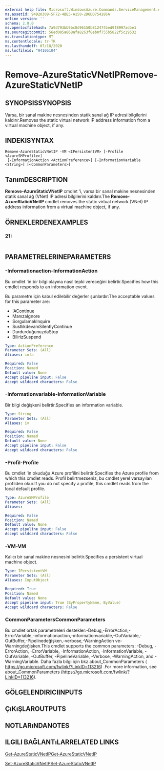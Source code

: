 ```yaml
---
external help file: Microsoft.WindowsAzure.Commands.ServiceManagement.dll-Help.xml
ms.assetid: 94D20309-5F72-4BE5-A150-2D6DD754286A
online version: ''
schema: 2.0.0
ms.openlocfilehash: 7a9d793bb9bc8d96150b812474bed9f8997adbe1
ms.sourcegitcommit: 56ed085a868afa8263f8eb0f755b5822f5c29532
ms.translationtype: MT
ms.contentlocale: tr-TR
ms.lasthandoff: 07/18/2020
ms.locfileid: "94106104"
---
```

# <span data-ttu-id="08761-101">Remove-AzureStaticVNetIP</span><span class="sxs-lookup"><span data-stu-id="08761-101">Remove-AzureStaticVNetIP</span></span>

## <span data-ttu-id="08761-102">SYNOPSIS</span><span class="sxs-lookup"><span data-stu-id="08761-102">SYNOPSIS</span></span>
<span data-ttu-id="08761-103">Varsa, bir sanal makine nesnesinden statik sanal ağ IP adresi bilgilerini kaldırır.</span><span class="sxs-lookup"><span data-stu-id="08761-103">Removes the static virtual network IP address information from a virtual machine object, if any.</span></span>

## <span data-ttu-id="08761-104">INDEKI</span><span class="sxs-lookup"><span data-stu-id="08761-104">SYNTAX</span></span>

```
Remove-AzureStaticVNetIP -VM <IPersistentVM> [-Profile <AzureSMProfile>]
 [-InformationAction <ActionPreference>] [-InformationVariable <String>] [<CommonParameters>]
```

## <span data-ttu-id="08761-105">Tanım</span><span class="sxs-lookup"><span data-stu-id="08761-105">DESCRIPTION</span></span>
<span data-ttu-id="08761-106">**Remove-AzureStaticVNetIP** cmdlet 'i, varsa bir sanal makine nesnesinden statik sanal ağ (VNet) IP adresi bilgilerini kaldırır.</span><span class="sxs-lookup"><span data-stu-id="08761-106">The **Remove-AzureStaticVNetIP** cmdlet removes the static virtual network (VNet) IP address information from a virtual machine object, if any.</span></span>

## <span data-ttu-id="08761-107">ÖRNEKLERDEN</span><span class="sxs-lookup"><span data-stu-id="08761-107">EXAMPLES</span></span>

### <span data-ttu-id="08761-108">2</span><span class="sxs-lookup"><span data-stu-id="08761-108">1:</span></span>
```

```

## <span data-ttu-id="08761-109">PARAMETRELERINE</span><span class="sxs-lookup"><span data-stu-id="08761-109">PARAMETERS</span></span>

### <span data-ttu-id="08761-110">-Informationaction</span><span class="sxs-lookup"><span data-stu-id="08761-110">-InformationAction</span></span>
<span data-ttu-id="08761-111">Bu cmdlet 'in bir bilgi olayına nasıl tepki vereceğini belirtir.</span><span class="sxs-lookup"><span data-stu-id="08761-111">Specifies how this cmdlet responds to an information event.</span></span>

<span data-ttu-id="08761-112">Bu parametre için kabul edilebilir değerler şunlardır:</span><span class="sxs-lookup"><span data-stu-id="08761-112">The acceptable values for this parameter are:</span></span>

- <span data-ttu-id="08761-113">'A</span><span class="sxs-lookup"><span data-stu-id="08761-113">Continue</span></span>
- <span data-ttu-id="08761-114">Manıza</span><span class="sxs-lookup"><span data-stu-id="08761-114">Ignore</span></span>
- <span data-ttu-id="08761-115">Sorgulamak</span><span class="sxs-lookup"><span data-stu-id="08761-115">Inquire</span></span>
- <span data-ttu-id="08761-116">Sustlıkdevam</span><span class="sxs-lookup"><span data-stu-id="08761-116">SilentlyContinue</span></span>
- <span data-ttu-id="08761-117">Durdurduğunuzda</span><span class="sxs-lookup"><span data-stu-id="08761-117">Stop</span></span>
- <span data-ttu-id="08761-118">Biliriz</span><span class="sxs-lookup"><span data-stu-id="08761-118">Suspend</span></span>

```yaml
Type: ActionPreference
Parameter Sets: (All)
Aliases: infa

Required: False
Position: Named
Default value: None
Accept pipeline input: False
Accept wildcard characters: False
```

### <span data-ttu-id="08761-119">-Informationvariable</span><span class="sxs-lookup"><span data-stu-id="08761-119">-InformationVariable</span></span>
<span data-ttu-id="08761-120">Bir bilgi değişkeni belirtir.</span><span class="sxs-lookup"><span data-stu-id="08761-120">Specifies an information variable.</span></span>

```yaml
Type: String
Parameter Sets: (All)
Aliases: iv

Required: False
Position: Named
Default value: None
Accept pipeline input: False
Accept wildcard characters: False
```

### <span data-ttu-id="08761-121">-Profil</span><span class="sxs-lookup"><span data-stu-id="08761-121">-Profile</span></span>
<span data-ttu-id="08761-122">Bu cmdlet 'in okuduğu Azure profilini belirtir.</span><span class="sxs-lookup"><span data-stu-id="08761-122">Specifies the Azure profile from which this cmdlet reads.</span></span>
<span data-ttu-id="08761-123">Profil belirtmezseniz, bu cmdlet yerel varsayılan profilden okur.</span><span class="sxs-lookup"><span data-stu-id="08761-123">If you do not specify a profile, this cmdlet reads from the local default profile.</span></span>

```yaml
Type: AzureSMProfile
Parameter Sets: (All)
Aliases: 

Required: False
Position: Named
Default value: None
Accept pipeline input: False
Accept wildcard characters: False
```

### <span data-ttu-id="08761-124">-VM</span><span class="sxs-lookup"><span data-stu-id="08761-124">-VM</span></span>
<span data-ttu-id="08761-125">Kalıcı bir sanal makine nesnesini belirtir.</span><span class="sxs-lookup"><span data-stu-id="08761-125">Specifies a persistent virtual machine object.</span></span>

```yaml
Type: IPersistentVM
Parameter Sets: (All)
Aliases: InputObject

Required: True
Position: Named
Default value: None
Accept pipeline input: True (ByPropertyName, ByValue)
Accept wildcard characters: False
```

### <span data-ttu-id="08761-126">CommonParameters</span><span class="sxs-lookup"><span data-stu-id="08761-126">CommonParameters</span></span>
<span data-ttu-id="08761-127">Bu cmdlet ortak parametreleri destekler:-Debug,-ErrorAction,-ErrorVariable,-ınformationaction,-ınformationvariable,-OutVariable,-OutBuffer,-Pipelinedeğişken,-verbose,-WarningAction ve-Warningdeğişken.</span><span class="sxs-lookup"><span data-stu-id="08761-127">This cmdlet supports the common parameters: -Debug, -ErrorAction, -ErrorVariable, -InformationAction, -InformationVariable, -OutVariable, -OutBuffer, -PipelineVariable, -Verbose, -WarningAction, and -WarningVariable.</span></span> <span data-ttu-id="08761-128">Daha fazla bilgi için bkz about_CommonParameters ( https://go.microsoft.com/fwlink/?LinkID=113216) .</span><span class="sxs-lookup"><span data-stu-id="08761-128">For more information, see about_CommonParameters (https://go.microsoft.com/fwlink/?LinkID=113216).</span></span>

## <span data-ttu-id="08761-129">GÖLGELENDIRICI</span><span class="sxs-lookup"><span data-stu-id="08761-129">INPUTS</span></span>

## <span data-ttu-id="08761-130">ÇıKıŞLAR</span><span class="sxs-lookup"><span data-stu-id="08761-130">OUTPUTS</span></span>

## <span data-ttu-id="08761-131">NOTLARıNDA</span><span class="sxs-lookup"><span data-stu-id="08761-131">NOTES</span></span>

## <span data-ttu-id="08761-132">ILGILI BAĞLANTıLAR</span><span class="sxs-lookup"><span data-stu-id="08761-132">RELATED LINKS</span></span>

[<span data-ttu-id="08761-133">Get-AzureStaticVNetIP</span><span class="sxs-lookup"><span data-stu-id="08761-133">Get-AzureStaticVNetIP</span></span>](./Get-AzureStaticVNetIP.md)

[<span data-ttu-id="08761-134">Set-AzureStaticVNetIP</span><span class="sxs-lookup"><span data-stu-id="08761-134">Set-AzureStaticVNetIP</span></span>](./Set-AzureStaticVNetIP.md)


